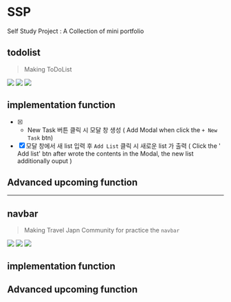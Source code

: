 # SSP

Self Study Project : A Collection of mini portfolio


## todolist 

> Making ToDoList 

<img src="https://img.shields.io/badge/react-61DAFB?style=for-the-badge&logo=react&logoColor=black"> <img src="https://img.shields.io/badge/javascript-F7DF1E?style=for-the-badge&logo=javascript&logoColor=black">  <img src="https://img.shields.io/badge/css-1572B6?style=for-the-badge&logo=css3&logoColor=white">


## implementation function 

- [x] + New Task 버튼 클릭 시 모달 창 생성 ( Add Modal when click the `+ New Task` btn)
- [x] 모달 창에서 새 list 입력 후 `Add List` 클릭 시 새로운 list 가 출력 ( Click the ' Add list' btn after wrote the contents in the Modal, the new list additionally ouput )

## Advanced upcoming function


---------

## navbar

> Making Travel Japn Community for practice the `navbar` 

<img src="https://img.shields.io/badge/react-61DAFB?style=for-the-badge&logo=react&logoColor=black">  <img src="https://img.shields.io/badge/javascript-F7DF1E?style=for-the-badge&logo=javascript&logoColor=black">  <img src="https://img.shields.io/badge/css-1572B6?style=for-the-badge&logo=css3&logoColor=white">

## implementation function 



## Advanced upcoming function
